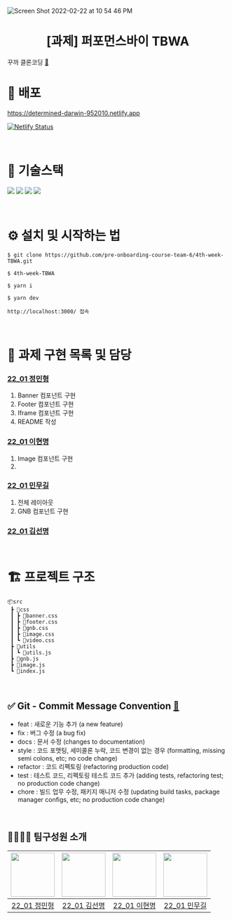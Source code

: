 ![Screen Shot 2022-02-22 at 10 54 46 PM](https://user-images.githubusercontent.com/24728385/155146441-1219b9c8-48f4-4b48-b497-b8baac4b9620.png)

<h1 align="middle">[과제] 퍼포먼스바이 TBWA</h1>

꾸까 클론코딩 [🔗](https://kukka.kr/)
<br/>

# 🔗 배포
https://determined-darwin-952010.netlify.app

[![Netlify Status](https://api.netlify.com/api/v1/badges/343e0f49-0957-4f80-82b7-bd150a6d2751/deploy-status)](https://app.netlify.com/sites/determined-darwin-952010/deploys)
<!--
https://relaxed-dubinsky-c161e9.netlify.app

[![Netlify Status](https://api.netlify.com/api/v1/badges/4cdb7c60-5f99-420f-9f10-5420389e3332/deploy-status)](https://app.netlify.com/sites/relaxed-dubinsky-c161e9/deploys)
-->

<br/>

# 📱 기술스택
  <img src="https://img.shields.io/badge/html5-E34F26?style=for-the-badge&logo=html5&logoColor=white"> <img src="https://img.shields.io/badge/css-1572B6?style=for-the-badge&logo=css3&logoColor=white"> 
  <img src="https://img.shields.io/badge/javascript-F7DF1E?style=for-the-badge&logo=javascript&logoColor=black">   <img src="https://img.shields.io/badge/bootstrap-7952B3?style=for-the-badge&logo=bootstrap&logoColor=white">



<br/>

# ⚙️ 설치 및 시작하는 법

```
$ git clone https://github.com/pre-onboarding-course-team-6/4th-week-TBWA.git

$ 4th-week-TBWA

$ yarn i

$ yarn dev

http://localhost:3000/ 접속
```

<br/>

# 🏹 과제 구현 목록 및 담당

### [22_01 정민형](https://github.com/minbr0ther)

1. Banner 컴포넌트 구현
2. Footer 컴포넌트 구현
3. Iframe 컴포넌트 구현
4. README 작성

### [22_01 이현명](https://github.com/wiseeee)

1. Image 컴포넌트 구현
2. 

### [22_01 민무길](https://github.com/gilmujjang)

1. 전체 레이아웃
2. GNB 컴포넌트 구현

### [22_01 김선명](https://github.com/BGM-109)

<br/>

# 🏗 프로젝트 구조

```
📦src
 ┣ 📂css
 ┃ ┣ 📜banner.css
 ┃ ┣ 📜footer.css
 ┃ ┣ 📜gnb.css
 ┃ ┣ 📜image.css
 ┃ ┗ 📜video.css
 ┣ 📂utils
 ┃ ┗ 📜utils.js
 ┣ 📜gnb.js
 ┣ 📜image.js
 ┗ 📜index.js
```
<br/>

## ✅ Git - Commit Message Convention [🔗](https://webruden.tistory.com/486)

- feat : 새로운 기능 추가 (a new feature)
- fix : 버그 수정 (a bug fix)
- docs : 문서 수정 (changes to documentation)
- style : 코드 포맷팅, 세미콜론 누락, 코드 변경이 없는 경우 (formatting, missing semi colons, etc; no code change)
- refactor : 코드 리펙토링 (refactoring production code)
- test : 테스트 코드, 리펙토링 테스트 코드 추가 (adding tests, refactoring test; no production code change)
- chore : 빌드 업무 수정, 패키지 매니저 수정 (updating build tasks, package manager configs, etc; no production code change)
<br/>


## 👨‍👨‍👦‍👦 팀구성원 소개

| [<img src="https://github.com/minbr0ther.png" width="100px">](https://github.com/minbr0ther) | [<img src="https://github.com/BGM-109.png" width="100px">](https://github.com/BGM-109) | [<img src="https://github.com/wiseeee.png" width="100px">](https://github.com/wiseeee) | [<img src="https://github.com/gilmujjang.png" width="100px">](https://github.com/gilmujjang) |
| :------------------------------------------------------------------------------------------: | :------------------------------------------------------------------------------------: | :------------------------------------------------------------------------------------: | :------------------------------------------------------------------------------------------: |
|                        [22_01 정민형](https://github.com/minbr0ther)                         |                       [22_01 김선명](https://github.com/BGM-109)                       |                       [22_01 이현명](https://github.com/wiseeee)                       |                        [22_01 민무길](https://github.com/gilmujjang)                         |
